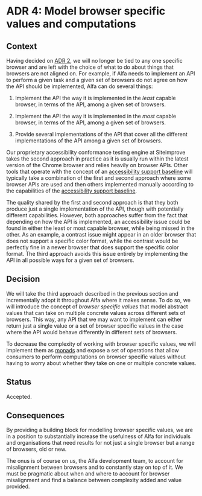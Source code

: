 [accessibility support baseline]: https://www.w3.org/TR/WCAG-EM/#step1c

# ADR 4: Model browser specific values and computations

## Context

Having decided on [ADR 2](adr-002.md), we will no longer be tied to any one specific browser and are left with the choice of what to do about things that browsers are not aligned on. For example, if Alfa needs to implement an API to perform a given task and a given set of browsers do not agree on how the API should be implemented, Alfa can do several things:

1. Implement the API the way it is implemented in the _least_ capable browser, in terms of the API, among a given set of browsers.

2. Implement the API the way it is implemented in the _most_ capable browser, in terms of the API, among a given set of browsers.

3. Provide several implementations of the API that cover all the different implementations of the API among a given set of browsers.

Our proprietary accessibility conformance testing engine at Siteimprove takes the second approach in practice as it is usually run within the latest version of the Chrome browser and relies heavily on browser APIs. Other tools that operate with the concept of an [accessibility support baseline][] will typically take a combination of the first and second approach where some browser APIs are used and then others implemented manually according to the capabilities of the [accessibility support baseline][].

The quality shared by the first and second approach is that they both produce just a single implementation of the API, though with potentially different capabilities. However, both approaches suffer from the fact that depending on how the API is implemented, an accessibility issue could be found in either the least or most capable browser, while being missed in the other. As an example, a contrast issue might appear in an older browser that does not support a specific color format, while the contrast would be perfectly fine in a newer browser that does support the specific color format. The third approach avoids this issue entirely by implementing the API in all possible ways for a given set of browsers.

## Decision

We will take the third approach described in the previous section and incrementally adopt it throughout Alfa where it makes sense. To do so, we will introduce the concept of _browser specific values_ that model abstract values that can take on multiple concrete values across different sets of browsers. This way, any API that we may want to implement can either return just a single value or a set of browser specific values in the case where the API would behave differently in different sets of browsers.

To decrease the complexity of working with browser specific values, we will implement them as [monads](<https://en.wikipedia.org/wiki/Monad_(functional_programming)>) and expose a set of operations that allow consumers to perform computations on browser specific values without having to worry about whether they take on one or multiple concrete values.

## Status

Accepted.

## Consequences

By providing a building block for modelling browser specific values, we are in a position to substantially increase the usefulness of Alfa for individuals and organisations that need results for not just a single browser but a range of browsers, old or new.

The onus is of course on us, the Alfa development team, to account for misalignment between browsers and to constantly stay on top of it. We must be pragmatic about when and where to account for browser misalignment and find a balance between complexity added and value provided.
